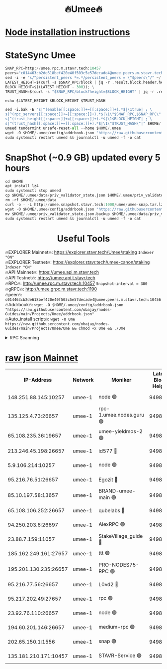 <h1 align="center"> 🔥Umee🔥</h1>


[Node installation instructions](https://github.com/obajay/nodes-Guides/tree/main/Projects/Umee)
=
# StateSync Umee
```python
SNAP_RPC=http://umee.rpc.m.stavr.tech:10457
peers="c014463cb2de618bef420e40f503c5e57decade4@umee.peers.m.stavr.tech:10456"
sed -i -e "s/^persistent_peers *=.*/persistent_peers = \"$peers\"/" ~/.umee/config/config.toml
LATEST_HEIGHT=$(curl -s $SNAP_RPC/block | jq -r .result.block.header.height); \
BLOCK_HEIGHT=$((LATEST_HEIGHT - 300)); \
TRUST_HASH=$(curl -s "$SNAP_RPC/block?height=$BLOCK_HEIGHT" | jq -r .result.block_id.hash)

echo $LATEST_HEIGHT $BLOCK_HEIGHT $TRUST_HASH

sed -i.bak -E "s|^(enable[[:space:]]+=[[:space:]]+).*$|\1true| ; \
s|^(rpc_servers[[:space:]]+=[[:space:]]+).*$|\1\"$SNAP_RPC,$SNAP_RPC\"| ; \
s|^(trust_height[[:space:]]+=[[:space:]]+).*$|\1$BLOCK_HEIGHT| ; \
s|^(trust_hash[[:space:]]+=[[:space:]]+).*$|\1\"$TRUST_HASH\"|" $HOME/.umee/config/config.toml
umeed tendermint unsafe-reset-all --home $HOME/.umee
wget -O $HOME/.umee/config/addrbook.json "https://raw.githubusercontent.com/obajay/nodes-Guides/main/Projects/Umee/addrbook.json"
sudo systemctl restart umeed && journalctl -u umeed -f -o cat
```
# SnapShot (~0.9 GB) updated every 5 hours
```python
cd $HOME
apt install lz4
sudo systemctl stop umeed
cp $HOME/.umee/data/priv_validator_state.json $HOME/.umee/priv_validator_state.json.backup
rm -rf $HOME/.umee/data
curl -o - -L http://umee.snapshot.stavr.tech:1000/umee/umee-snap.tar.lz4 | lz4 -c -d - | tar -x -C $HOME/.umee --strip-components 2
wget -O $HOME/.umee/config/addrbook.json "https://raw.githubusercontent.com/obajay/nodes-Guides/main/Projects/Umee/addrbook.json"
mv $HOME/.umee/priv_validator_state.json.backup $HOME/.umee/data/priv_validator_state.json
sudo systemctl restart umeed && journalctl -u umeed -f -o cat
```
 <h1 align="center"> Useful Tools</h1>

🔥EXPLORER Mainnet🔥:      https://explorer.stavr.tech/Umee/staking             `Indexer "ON"` \
🔥EXPLORER Testnet🔥:        https://explorer.stavr.tech/umee-canon/staking      `Indexer "ON"` \
🔥API Mainnet🔥:                   https://umee.api.m.stavr.tech \
🔥API Testnet🔥:                     https://umee.api.t.stavr.tech \
🔥RPC🔥:                                   http://umee.rpc.m.stavr.tech:10457                     `Snapshot-interval = 300` \
🔥gRPC🔥:                              http://umee.grpc.m.stavr.tech:1190 \
🔥peer🔥:                     `c014463cb2de618bef420e40f503c5e57decade4@umee.peers.m.stavr.tech:10456` \
🔥Addrbook🔥:    ```wget -O $HOME/.umee/config/addrbook.json "https://raw.githubusercontent.com/obajay/nodes-Guides/main/Projects/Umee/addrbook.json"``` \
🔥Auto_install script🔥: ```wget -O Ume https://raw.githubusercontent.com/obajay/nodes-Guides/main/Projects/Umee/Ume && chmod +x Ume && ./Ume```

<details>
<summary>RPC Scanning</summary>

<h2 align="center"> We scan nodes in real time every 4 hours. And we provide the final result of RPC endpoints.
We cannot influence the operation of these nodes in any way. </h2>


```python
If Voting Power is higher than 0 --> then the Node is a validator of the network and may be subject to attack and be a potential threat to the chain.
```
```python
We marked such validators with a red symbol
```

</details>

[raw json Mainnet](https://rpc-check.umeem.stavr.tech/umeem/rpc-umeem-result.json)
=



<table><tr><th>IP-Address</th><th>Network</th><th>Moniker</th><th>Latest Block Height</th><th>Earliest Block Height</th><th>Catching Up</th><th>Voting Power</th><th>Scan Time</th></tr><tr><td>148.251.88.145:10257</td><td>umee-1</td><td>node 🟢</td><td>9498288</td><td>5050395</td><td>False</td><td>0</td><td>2023-12-02T08:38:30.589925463UTC</td></tr><tr><td>135.125.4.73:26657</td><td>umee-1</td><td>rpc-1.umee.nodes.guru 🟢</td><td>9498305</td><td>5167386</td><td>False</td><td>0</td><td>2023-12-02T08:40:07.899821176UTC</td></tr><tr><td>65.108.235.36:19657</td><td>umee-1</td><td>umee-yieldmos-2 🟢</td><td>9498283</td><td>6986686</td><td>False</td><td>0</td><td>2023-12-02T08:37:57.447323211UTC</td></tr><tr><td>213.246.45.198:26657</td><td>umee-1</td><td>id577 🔴</td><td>9498289</td><td>7100001</td><td>False</td><td>35121263</td><td>2023-12-02T08:38:37.123093136UTC</td></tr><tr><td>5.9.106.214:10257</td><td>umee-1</td><td>node 🟢</td><td>9498300</td><td>7942001</td><td>False</td><td>0</td><td>2023-12-02T08:39:38.484992751UTC</td></tr><tr><td>95.216.76.51:26657</td><td>umee-1</td><td>Egozit 🔴</td><td>9498305</td><td>8262001</td><td>False</td><td>38023944</td><td>2023-12-02T08:40:07.584388376UTC</td></tr><tr><td>85.10.197.58:13657</td><td>umee-1</td><td>BRAND-umee-main 🟢</td><td>9498292</td><td>8427832</td><td>False</td><td>0</td><td>2023-12-02T08:38:52.681534897UTC</td></tr><tr><td>65.108.106.252:26657</td><td>umee-1</td><td>qubelabs 🔴</td><td>9498292</td><td>8825432</td><td>False</td><td>37131248</td><td>2023-12-02T08:38:53.050008666UTC</td></tr><tr><td>94.250.203.6:26697</td><td>umee-1</td><td>AlexRPC 🟢</td><td>9498288</td><td>8910001</td><td>False</td><td>0</td><td>2023-12-02T08:38:50.327325182UTC</td></tr><tr><td>23.88.7.159:11057</td><td>umee-1</td><td>StakeVillage_guide 🔴</td><td>9498298</td><td>9137726</td><td>False</td><td>1171607</td><td>2023-12-02T08:39:28.815918865UTC</td></tr><tr><td>185.162.249.161:27657</td><td>umee-1</td><td>ttt 🟢</td><td>9498297</td><td>9321953</td><td>False</td><td>0</td><td>2023-12-02T08:39:22.336047468UTC</td></tr><tr><td>195.201.130.235:26657</td><td>umee-1</td><td>PRO-NODES75-RPC 🟢</td><td>9498297</td><td>9398296</td><td>False</td><td>0</td><td>2023-12-02T08:39:33.209546728UTC</td></tr><tr><td>95.216.77.56:26657</td><td>umee-1</td><td>L0vd2 🔴</td><td>9498308</td><td>9398308</td><td>False</td><td>37806089</td><td>2023-12-02T08:40:25.270876502UTC</td></tr><tr><td>95.217.202.49:27657</td><td>umee-1</td><td>rpc 🟢</td><td>9498297</td><td>9440090</td><td>False</td><td>0</td><td>2023-12-02T08:39:22.059431837UTC</td></tr><tr><td>23.92.76.110:26657</td><td>umee-1</td><td>node 🟢</td><td>9498312</td><td>9468001</td><td>False</td><td>0</td><td>2023-12-02T08:40:46.719639030UTC</td></tr><tr><td>194.60.201.146:26657</td><td>umee-1</td><td>medium-rpc 🟢</td><td>9498291</td><td>9484365</td><td>False</td><td>0</td><td>2023-12-02T08:38:45.757690488UTC</td></tr><tr><td>202.65.150.1:1556</td><td>umee-1</td><td>snap 🟢</td><td>9498299</td><td>9492969</td><td>False</td><td>0</td><td>2023-12-02T08:39:34.094865241UTC</td></tr><tr><td>135.181.210.171:10457</td><td>umee-1</td><td>STAVR-Service 🟢</td><td>9498306</td><td>9496701</td><td>False</td><td>0</td><td>2023-12-02T08:40:14.579727107UTC</td></tr></table>